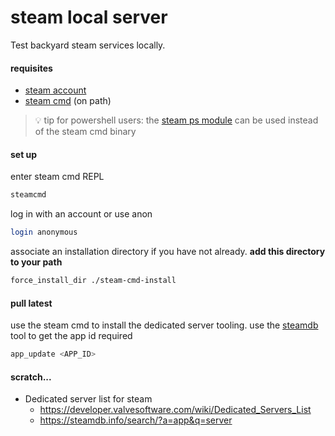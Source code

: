 # steam local server

Test backyard steam services locally.

#### requisites

- [steam account](https://store.steampowered.com/join/)
- [steam cmd](https://developer.valvesoftware.com/wiki/SteamCMD) (on path)

> :bulb: tip for powershell users: the [steam ps module](https://github.com/hjorslev/SteamPS) can be used instead of the steam cmd binary

#### set up

enter steam cmd REPL

```bash
steamcmd
```

log in with an account or use anon

```bash
login anonymous
```

associate an installation directory if you have not already. **add this directory to your path**
```bash
force_install_dir ./steam-cmd-install
```
#### pull latest

use the steam cmd to install the dedicated server tooling. use the [steamdb](https://steamdb.info/search/?a=app&q=server) tool to get the app id required
```bash
app_update <APP_ID>
```


#### scratch...

- Dedicated server list for steam
  - https://developer.valvesoftware.com/wiki/Dedicated_Servers_List
  - https://steamdb.info/search/?a=app&q=server